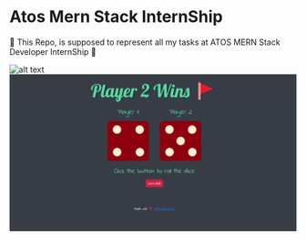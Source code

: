 # Atos Mern Stack InternShip
🔷 This Repo, is supposed to represent all my tasks at ATOS MERN Stack Developer InternShip 🔷




![alt text](https://1000logos.net/wp-content/uploads/2020/08/Logo-Atos.jpg)
![alt text](https://github.com/Mohamed-Hema/AtosMernStackInternShip/blob/master/Projects%20GIFS/DiceRoll.gif)

